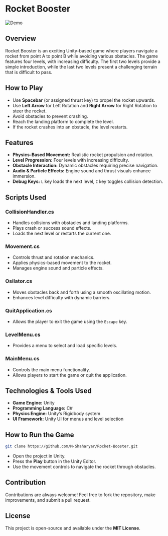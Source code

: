 # Rocket Booster
![Demo](https://github.com/M-Shaharyar/Rocket-Booster/blob/main/Game%20Video/RocketBooster.gif)

## Overview
Rocket Booster is an exciting Unity-based game where players navigate a rocket from point A to point B while avoiding various obstacles. The game features four levels, with increasing difficulty. The first two levels provide a simple introduction, while the last two levels present a challenging terrain that is difficult to pass.

## How to Play
- Use **Spacebar** (or assigned thrust key) to propel the rocket upwards.
- Use **Left Arrow** for Left Rotation and **Right Arrow** for Right Rotation to steer the rocket.
- Avoid obstacles to prevent crashing.
- Reach the landing platform to complete the level.
- If the rocket crashes into an obstacle, the level restarts.

## Features
- **Physics-Based Movement:** Realistic rocket propulsion and rotation.
- **Level Progression:** Four levels with increasing difficulty.
- **Obstacle Interaction:** Dynamic obstacles requiring precise navigation.
- **Audio & Particle Effects:** Engine sound and thrust visuals enhance immersion.
- **Debug Keys:** `L` key loads the next level, `C` key toggles collision detection.

## Scripts Used

### **CollisionHandler.cs**
- Handles collisions with obstacles and landing platforms.
- Plays crash or success sound effects.
- Loads the next level or restarts the current one.

### **Movement.cs**
- Controls thrust and rotation mechanics.
- Applies physics-based movement to the rocket.
- Manages engine sound and particle effects.

### **Osilator.cs**
- Moves obstacles back and forth using a smooth oscillating motion.
- Enhances level difficulty with dynamic barriers.

### **QuitApplication.cs**
- Allows the player to exit the game using the `Escape` key.

### **LevelMenu.cs**
- Provides a menu to select and load specific levels.

### **MainMenu.cs**
- Controls the main menu functionality.
- Allows players to start the game or quit the application.

## Technologies & Tools Used
- **Game Engine:** Unity
- **Programming Language:** C#
- **Physics Engine:** Unity’s Rigidbody system
- **UI Framework:** Unity UI for menus and level selection

## How to Run the Game
```sh
git clone https://github.com/M-Shaharyar/Rocket-Booster.git
```
- Open the project in Unity.
- Press the **Play** button in the Unity Editor.
- Use the movement controls to navigate the rocket through obstacles.

## Contribution
Contributions are always welcome! Feel free to fork the repository, make improvements, and submit a pull request.

## License
This project is open-source and available under the **MIT License**.

